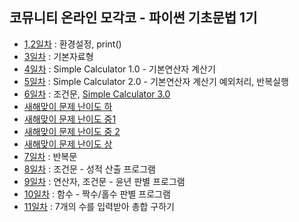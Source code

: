 ## 코뮤니티 온라인 모각코 - 파이썬 기초문법 1기

- [1,2일차](day-02.py) : 환경설정, print()
- [3일차](day-03.py) : 기본자료형
- [4일차](day-04.py) : Simple Calculator 1.0 - 기본연산자 계산기 
- [5일차](day-05.py) : Simple Calculator 2.0 - 기본연산자 계산기 예외처리, 반복실행
- [6일차](day-06.py) : 조건문, [Simple Calculator 3.0](simple-calculator-3.py)
- [새해맞이 문제 난이도 하](new-years-easy.py)
- [새해맞이 문제 난이도 중1](new-years-medium-1.py)
- [새해맞이 문제 난이도 중 2](new-years-medium-2.py)
- [새해맞이 문제 난이도 상](new-years-hard.py)
- [7일차](day-07.py) : 반복문
- [8일차](day-08.py) : 조건문 - 성적 산출 프로그램
- [9일차](day-09.py) : 연산자, 조건문 - 윤년 판별 프로그램
- [10일차](day-10.py) : 함수 - 짝수/홀수 판별 프로그램
- [11일차](day-11.py) : 7개의 수를 입력받아 총합 구하기